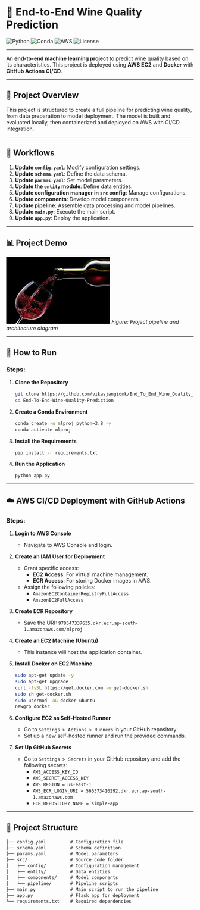 # 🍷 End-to-End Wine Quality Prediction

![Python](https://img.shields.io/badge/Python-3.8%2B-blue)
![Conda](https://img.shields.io/badge/Conda-environment-brightgreen)
![AWS](https://img.shields.io/badge/Deployed-AWS-orange)
![License](https://img.shields.io/badge/License-MIT-lightgrey)

---

An **end-to-end machine learning project** to predict wine quality based on its characteristics. This project is deployed using **AWS EC2** and **Docker** with **GitHub Actions CI/CD**.

---

## 🌟 Project Overview

This project is structured to create a full pipeline for predicting wine quality, from data preparation to model deployment. The model is built and evaluated locally, then containerized and deployed on AWS with CI/CD integration.

---

## 🔄 Workflows

1. **Update `config.yaml`**: Modify configuration settings.
2. **Update `schema.yaml`**: Define the data schema.
3. **Update `params.yaml`**: Set model parameters.
4. **Update the `entity` module**: Define data entities.
5. **Update configuration manager in `src` config**: Manage configurations.
6. **Update components**: Develop model components.
7. **Update pipeline**: Assemble data processing and model pipelines.
8. **Update `main.py`**: Execute the main script.
9. **Update `app.py`**: Deploy the application.

---

## 📊 Project Demo

![Project Architecture](static/assets/img/red_wine.jpg)
*Figure: Project pipeline and architecture diagram*

---

## 🚀 How to Run

### Steps:

1. **Clone the Repository**
    ```bash
    git clone https://github.com/vikasjangidmk/End_To_End_Wine_Quality_Prediction.git
    cd End-To-End-Wine-Quality-Prediction
    ```

2. **Create a Conda Environment**
    ```bash
    conda create -n mlproj python=3.8 -y
    conda activate mlproj
    ```

3. **Install the Requirements**
    ```bash
    pip install -r requirements.txt
    ```

4. **Run the Application**
    ```bash
    python app.py
    ```

---

## ☁️ AWS CI/CD Deployment with GitHub Actions

### Steps:

1. **Login to AWS Console**
   - Navigate to AWS Console and login.

2. **Create an IAM User for Deployment**
   - Grant specific access:
     - **EC2 Access**: For virtual machine management.
     - **ECR Access**: For storing Docker images in AWS.
   - Assign the following policies:
     - `AmazonEC2ContainerRegistryFullAccess`
     - `AmazonEC2FullAccess`

3. **Create ECR Repository**
   - Save the URI: `970547337635.dkr.ecr.ap-south-1.amazonaws.com/mlproj`

4. **Create an EC2 Machine (Ubuntu)**
   - This instance will host the application container.

5. **Install Docker on EC2 Machine**
    ```bash
    sudo apt-get update -y
    sudo apt-get upgrade
    curl -fsSL https://get.docker.com -o get-docker.sh
    sudo sh get-docker.sh
    sudo usermod -aG docker ubuntu
    newgrp docker
    ```

6. **Configure EC2 as Self-Hosted Runner**
   - Go to `Settings > Actions > Runners` in your GitHub repository.
   - Set up a new self-hosted runner and run the provided commands.

7. **Set Up GitHub Secrets**
   - Go to `Settings > Secrets` in your GitHub repository and add the following secrets:
     - `AWS_ACCESS_KEY_ID`
     - `AWS_SECRET_ACCESS_KEY`
     - `AWS_REGION = us-east-1`
     - `AWS_ECR_LOGIN_URI = 566373416292.dkr.ecr.ap-south-1.amazonaws.com`
     - `ECR_REPOSITORY_NAME = simple-app`

---

## 📁 Project Structure

```plaintext
├── config.yaml         # Configuration file
├── schema.yaml         # Schema definition
├── params.yaml         # Model parameters
├── src/                # Source code folder
│   ├── config/         # Configuration management
│   ├── entity/         # Data entities
│   ├── components/     # Model components
│   └── pipeline/       # Pipeline scripts
├── main.py             # Main script to run the pipeline
├── app.py              # Flask app for deployment
└── requirements.txt    # Required dependencies
